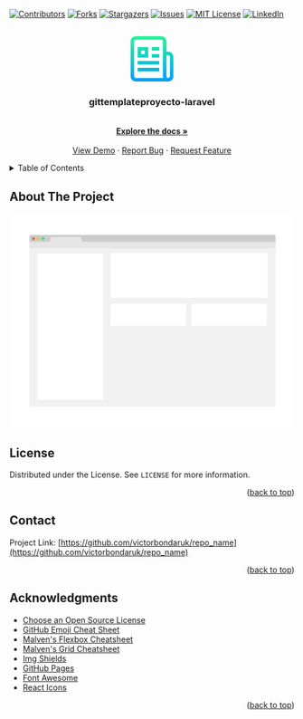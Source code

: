 <a name="readme-top"></a>

<!-- MODIFICAR PARA CADA PROYECTO -->
<!--
gittemplateproyecto-laravel = NOMBRE DEL PROYECTO GIT
gittemplateproyecto-laravel = NOMBRE HUMANO DEL PROYECTO
proyectotemplate_url = URL DEL PROYECTO EJ https://www.destacable.com


-->
[![Contributors][contributors-shield]][contributors-url]
[![Forks][forks-shield]][forks-url]
[![Stargazers][stars-shield]][stars-url]
[![Issues][issues-shield]][issues-url]
[![MIT License][license-shield]][license-url]
[![LinkedIn][linkedin-shield]][linkedin-url]



<!-- PROJECT LOGO -->
<br />
<div align="center">
  <a href="https://github.com/victorbondaruk/gittemplateproyecto-laravel">
    <img src="doc/images/logo.png" alt="Logo" width="80" height="80">
  </a>

  <h3 align="center">gittemplateproyecto-laravel</h3>

  <p align="center">
    <br />
    <a href="https://github.com/victorbondaruk/gittemplateproyecto-laravel"><strong>Explore the docs »</strong></a>
    <br />
    <br />
    <a href="https://github.com/victorbondaruk/gittemplateproyecto-laravel">View Demo</a>
    ·
    <a href="https://github.com/victorbondaruk/gittemplateproyecto-laravel/issues">Report Bug</a>
    ·
    <a href="https://github.com/victorbondaruk/gittemplateproyecto-laravel/issues">Request Feature</a>
  </p>
</div>



<!-- TABLE OF CONTENTS -->
<details>
  <summary>Table of Contents</summary>
  <ol>
    <li><a href="#about-the-project">About The Project</a></li>
    <li><a href="#Getting Started">Getting Started</a></li>
    <li>
      <a href="#getting-started">Getting Started</a>
      <ul>
        <li><a href="#prerequisites">Prerequisites</a></li>
        <li><a href="#installation">Installation</a></li>
        <li><a href="#Data base">Data base</a></li>
        <li><a href="#Test">Test</a></li>
      </ul>
    </li>
    <li>
      <a href="#Developer">Developer</a>
      <ul>
        <li><a href="#Clear">Clear</a></li>
        <li><a href="#Compile and Hot-Reload for Development">Compile and Hot-Reload for Development</a></li>
        <li><a href="#Compile and Minify for Production">Compile and Minify for Production</a></li>
      </ul>
    </li>
    <li><a href="#usage">Usage</a></li>
    <li><a href="#roadmap">Roadmap</a></li>
    <li><a href="#contributing">Contributing</a></li>
    <li><a href="#license">License</a></li>
    <li><a href="#contact">Contact</a></li>
    <li><a href="#acknowledgments">Acknowledgments</a></li>
  </ol>
</details>



<!-- ABOUT THE PROJECT -->
## About The Project

[![gittemplateproyecto-laravel][product-screenshot]](proyectotemplate_url)

<!-- Descripcion del proyecto -->






<!-- LICENSE -->
## License

Distributed under the License. See `LICENSE` for more information.

<p align="right">(<a href="#readme-top">back to top</a>)</p>



<!-- CONTACT -->
## Contact

Project Link: [https://github.com/victorbondaruk/repo_name](https://github.com/victorbondaruk/repo_name)

<p align="right">(<a href="#readme-top">back to top</a>)</p>



<!-- ACKNOWLEDGMENTS -->
## Acknowledgments

* [Choose an Open Source License](https://choosealicense.com)
* [GitHub Emoji Cheat Sheet](https://www.webpagefx.com/tools/emoji-cheat-sheet)
* [Malven's Flexbox Cheatsheet](https://flexbox.malven.co/)
* [Malven's Grid Cheatsheet](https://grid.malven.co/)
* [Img Shields](https://shields.io)
* [GitHub Pages](https://pages.github.com)
* [Font Awesome](https://fontawesome.com)
* [React Icons](https://react-icons.github.io/react-icons/search)

<p align="right">(<a href="#readme-top">back to top</a>)</p>



<!-- MARKDOWN LINKS & IMAGES -->
<!-- https://www.markdownguide.org/basic-syntax/#reference-style-links -->
[contributors-shield]: https://img.shields.io/github/contributors/victorbondaruk/gittemplateproyecto-laravel.svg?style=for-the-badge
[contributors-url]: https://github.com/victorbondaruk/gittemplateproyecto-laravel/graphs/contributors
[forks-shield]: https://img.shields.io/github/forks/victorbondaruk/gittemplateproyecto-laravel.svg?style=for-the-badge
[forks-url]: https://github.com/victorbondaruk/gittemplateproyecto-laravel/network/members
[stars-shield]: https://img.shields.io/github/stars/victorbondaruk/gittemplateproyecto-laravel.svg?style=for-the-badge
[stars-url]: https://github.com/victorbondaruk/gittemplateproyecto-laravel/stargazers
[issues-shield]: https://img.shields.io/github/issues/victorbondaruk/gittemplateproyecto-laravel.svg?style=for-the-badge
[issues-url]: https://github.com/victorbondaruk/gittemplateproyecto-laravel/issues
[license-shield]: https://img.shields.io/github/license/victorbondaruk/gittemplateproyecto-laravel.svg?style=for-the-badge
[license-url]: https://github.com/victorbondaruk/gittemplateproyecto-laravel/blob/master/LICENSE.txt
[linkedin-shield]: https://img.shields.io/badge/-LinkedIn-black.svg?style=for-the-badge&logo=linkedin&colorB=555
[linkedin-url]: https://linkedin.com/in/victorbondaruk
[product-screenshot]: doc/images/screenshot.png
[Next.js]: https://img.shields.io/badge/next.js-000000?style=for-the-badge&logo=nextdotjs&logoColor=white
[Next-url]: https://nextjs.org/
[React.js]: https://img.shields.io/badge/React-20232A?style=for-the-badge&logo=react&logoColor=61DAFB
[React-url]: https://reactjs.org/
[Vue.js]: https://img.shields.io/badge/Vue.js-35495E?style=for-the-badge&logo=vuedotjs&logoColor=4FC08D
[Vue-url]: https://vuejs.org/
[Angular.io]: https://img.shields.io/badge/Angular-DD0031?style=for-the-badge&logo=angular&logoColor=white
[Angular-url]: https://angular.io/
[Svelte.dev]: https://img.shields.io/badge/Svelte-4A4A55?style=for-the-badge&logo=svelte&logoColor=FF3E00
[Svelte-url]: https://svelte.dev/
[Laravel.com]: https://img.shields.io/badge/Laravel-FF2D20?style=for-the-badge&logo=laravel&logoColor=white
[Laravel-url]: https://laravel.com
[Bootstrap.com]: https://img.shields.io/badge/Bootstrap-563D7C?style=for-the-badge&logo=bootstrap&logoColor=white
[Bootstrap-url]: https://getbootstrap.com
[JQuery.com]: https://img.shields.io/badge/jQuery-0769AD?style=for-the-badge&logo=jquery&logoColor=white
[JQuery-url]: https://jquery.com 